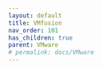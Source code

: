 ```yaml
---
layout: default
title: VMfusion
nav_order: 101
has_children: true
parent: VMware
# permalink: docs/VMware
---
```


